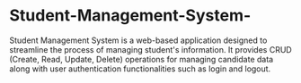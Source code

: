 # Student-Management-System-
Student Management System is a web-based application designed to streamline the process of managing student's information. It provides CRUD (Create, Read, Update, Delete) operations for managing candidate data along with user authentication functionalities such as login and logout.
